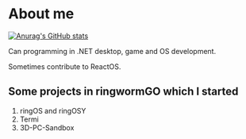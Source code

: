 # About me

[![Anurag's GitHub stats](https://github-readme-stats.vercel.app/api?username=Andrej123456789&theme=monokai)](https://github.com/anuraghazra/github-readme-stats)

Can programming in .NET desktop, game and OS development.

Sometimes contribute to ReactOS.

## Some projects in ringwormGO which I started
1. ringOS and ringOSY
2. Termi
3. 3D-PC-Sandbox
